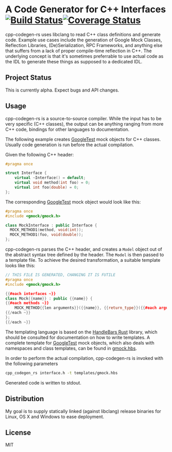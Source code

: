 A Code Generator for C++ Interfaces [![Build Status](https://travis-ci.org/jupp0r/cpp-codegen-rs.svg?branch=master)](https://travis-ci.org/jupp0r/cpp-codegen-rs)[![Coverage Status](https://coveralls.io/repos/github/jupp0r/cpp-codegen-rs/badge.svg?branch=master)](https://coveralls.io/github/jupp0r/cpp-codegen-rs?branch=master)
===================================
cpp-codegen-rs uses libclang to read C++ class definitions and
generate code. Example use cases include the generation of Google Mock
Classes, Reflection Libraries, (De)Serialization, RPC Frameworks, and
anything else that suffers from a lack of proper compile-time
reflection in C++. The underlying concept is that it's sometimes
preferrable to use actual code as the IDL to generate these things as
supposed to a dedicated IDL.

Project Status
--------------
This is currently alpha. Expect bugs and API changes.

Usage
-----
cpp-codegen-rs is a source-to-source compiler. While the
input has to be very specific (C++ classes), the output can be
anything ranging from more C++ code, bindings for other languages to
documentation.

The following example creates
[GoogleTest](https://github.com/google/googletest) mock objects for
C++ classes. Usually code generation is run before the actual
compilation.

Given the following C++ header:

``` c++
#pragma once

struct Interface {
    virtual ~Interface() = default;
    virtual void method(int foo) = 0;
    virtual int foo(double) = 0;
};
```

The corresponding [GoogleTest](https://github.com/google/googletest)
mock object would look like this:

``` c++
#pragma once
#include <gmock/gmock.h>

class MockInterface : public Interface {
  MOCK_METHOD1(method, void(int));
  MOCK_METHOD1(foo, void(double));
};
```

cpp-codegen-rs parses the C++ header, and creates a `Model` object out of the abstract syntax tree defined by the header. The `Model` is then passed to a template file. To achieve the desired transformation, a suitable template looks like this:


``` c++
// THIS FILE IS GENERATED, CHANGING IT IS FUTILE
#pragma once
#include <gmock/gmock.h>

{{#each interfaces ~}}
class Mock{{name}} : public {{name}} {
{{#each methods ~}}
    MOCK_METHOD{{len arguments}}({{name}}, {{return_type}}({{#each arguments}}{{argument_type}}{{#unless @last}}, {{/unless}}{{/each}}));
{{/each ~}}
};
{{/each ~}}
```

The templating language is based on the
[HandleBars Rust](https://github.com/sunng87/handlebars-rust) library,
which should be consulted for documentation on how to write
templates. A complete template for
[GoogleTest](https://github.com/google/googletest) mock objects, which
also deals with namespaces and class templates, can be found in
[gmock.hbs](templates/gmock.hbs).

In order to perform the actual compilation, cpp-codegen-rs is invoked with the following parameters

``` bash
cpp_codegen_rs interface.h -t templates/gmock.hbs
```

Generated code is written to stdout.

Distribution
------------
My goal is to supply statically linked (against libclang) release
binaries for Linux, OS X and Windows to ease deployment.

License
-------
MIT

